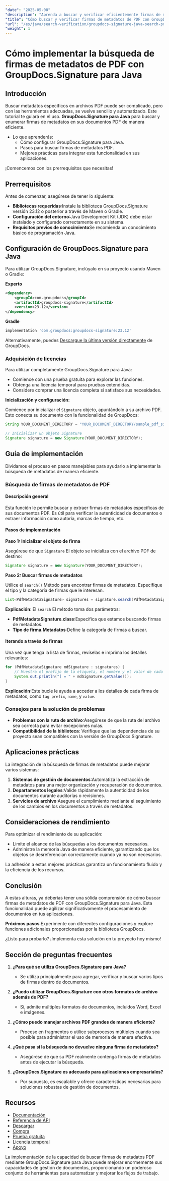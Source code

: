 ```yaml
---
"date": "2025-05-08"
"description": "Aprenda a buscar y verificar eficientemente firmas de metadatos en documentos PDF con GroupDocs.Signature para Java. Optimice la gestión de documentos con nuestra guía paso a paso."
"title": "Cómo buscar y verificar firmas de metadatos de PDF con GroupDocs.Signature para Java"
"url": "/es/java/search-verification/groupdocs-signature-java-search-pdf-metadata-signatures/"
"weight": 1
---
```


# Cómo implementar la búsqueda de firmas de metadatos de PDF con GroupDocs.Signature para Java

## Introducción

Buscar metadatos específicos en archivos PDF puede ser complicado, pero con las herramientas adecuadas, se vuelve sencillo y automatizado. Este tutorial te guiará en el uso. **GroupDocs.Signature para Java** para buscar y enumerar firmas de metadatos en sus documentos PDF de manera eficiente.

- Lo que aprenderás:
  - Cómo configurar GroupDocs.Signature para Java.
  - Pasos para buscar firmas de metadatos PDF.
  - Mejores prácticas para integrar esta funcionalidad en sus aplicaciones.

¡Comencemos con los prerrequisitos que necesitas!

## Prerrequisitos

Antes de comenzar, asegúrese de tener lo siguiente:

- **Bibliotecas requeridas**:Instale la biblioteca GroupDocs.Signature versión 23.12 o posterior a través de Maven o Gradle.
- **Configuración del entorno**:Java Development Kit (JDK) debe estar instalado y configurado correctamente en su sistema.
- **Requisitos previos de conocimiento**Se recomienda un conocimiento básico de programación Java.

## Configuración de GroupDocs.Signature para Java

Para utilizar GroupDocs.Signature, inclúyalo en su proyecto usando Maven o Gradle:

**Experto**
```xml
<dependency>
    <groupId>com.groupdocs</groupId>
    <artifactId>groupdocs-signature</artifactId>
    <version>23.12</version>
</dependency>
```

**Gradle**
```gradle
implementation 'com.groupdocs:groupdocs-signature:23.12'
```

Alternativamente, puedes [Descargue la última versión directamente](https://releases.groupdocs.com/signature/java/) de GroupDocs.

### Adquisición de licencias

Para utilizar completamente GroupDocs.Signature para Java:
- Comience con una prueba gratuita para explorar las funciones.
- Obtenga una licencia temporal para pruebas extendidas.
- Considere comprar una licencia completa si satisface sus necesidades.

**Inicialización y configuración:**

Comience por inicializar el `Signature` objeto, apuntándolo a su archivo PDF. Esto conecta su documento con la funcionalidad de GroupDocs:

```java
String YOUR_DOCUMENT_DIRECTORY = "YOUR_DOCUMENT_DIRECTORY/sample_pdf_signed_metadata.pdf"; // Reemplace con la ruta de su archivo

// Inicializar un objeto Signature
Signature signature = new Signature(YOUR_DOCUMENT_DIRECTORY);
```

## Guía de implementación

Dividamos el proceso en pasos manejables para ayudarlo a implementar la búsqueda de metadatos de manera eficiente.

### Búsqueda de firmas de metadatos de PDF

#### Descripción general

Esta función le permite buscar y extraer firmas de metadatos específicas de sus documentos PDF. Es útil para verificar la autenticidad de documentos o extraer información como autoría, marcas de tiempo, etc.

#### Pasos de implementación

**Paso 1: Inicializar el objeto de firma**

Asegúrese de que `Signature` El objeto se inicializa con el archivo PDF de destino:

```java
Signature signature = new Signature(YOUR_DOCUMENT_DIRECTORY);
```

**Paso 2: Buscar firmas de metadatos**

Utilice el `search()` Método para encontrar firmas de metadatos. Especifique el tipo y la categoría de firmas que le interesan.

```java
List<PdfMetadataSignature> signatures = signature.search(PdfMetadataSignature.class, SignatureType.Metadata);
```

**Explicación**: El `search` El método toma dos parámetros:
- **PdfMetadataSignature.class**:Especifica que estamos buscando firmas de metadatos.
- **Tipo de firma.Metadatos**:Define la categoría de firmas a buscar.

#### Iterando a través de firmas

Una vez que tenga la lista de firmas, revíselas e imprima los detalles relevantes:

```java
for (PdfMetadataSignature mdSignature : signatures) {
    // Muestra el prefijo de la etiqueta, el nombre y el valor de cada firma.
    System.out.println("] = " + mdSignature.getValue());
}
```

**Explicación**:Este bucle le ayuda a acceder a los detalles de cada firma de metadatos, como `tag prefix`, `name`, y `value`.

### Consejos para la solución de problemas

- **Problemas con la ruta de archivo**:Asegúrese de que la ruta del archivo sea correcta para evitar excepciones nulas.
- **Compatibilidad de la biblioteca**: Verifique que las dependencias de su proyecto sean compatibles con la versión de GroupDocs.Signature.

## Aplicaciones prácticas

La integración de la búsqueda de firmas de metadatos puede mejorar varios sistemas:

1. **Sistemas de gestión de documentos**:Automatiza la extracción de metadatos para una mejor organización y recuperación de documentos.
2. **Departamentos legales**:Valide rápidamente la autenticidad de los documentos durante auditorías o revisiones.
3. **Servicios de archivo**:Asegure el cumplimiento mediante el seguimiento de los cambios en los documentos a través de metadatos.

## Consideraciones de rendimiento

Para optimizar el rendimiento de su aplicación:
- Limite el alcance de las búsquedas a los documentos necesarios.
- Administre la memoria Java de manera eficiente, garantizando que los objetos se desreferencian correctamente cuando ya no son necesarios.

La adhesión a estas mejores prácticas garantiza un funcionamiento fluido y la eficiencia de los recursos.

## Conclusión

A estas alturas, ya deberías tener una sólida comprensión de cómo buscar firmas de metadatos de PDF con GroupDocs.Signature para Java. Esta funcionalidad puede agilizar significativamente el procesamiento de documentos en tus aplicaciones.

**Próximos pasos**:Experimente con diferentes configuraciones y explore funciones adicionales proporcionadas por la biblioteca GroupDocs.

¿Listo para probarlo? ¡Implementa esta solución en tu proyecto hoy mismo!

## Sección de preguntas frecuentes

1. **¿Para qué se utiliza GroupDocs.Signature para Java?**
   - Se utiliza principalmente para agregar, verificar y buscar varios tipos de firmas dentro de documentos.

2. **¿Puedo utilizar GroupDocs.Signature con otros formatos de archivo además de PDF?**
   - Sí, admite múltiples formatos de documentos, incluidos Word, Excel e imágenes.

3. **¿Cómo puedo manejar archivos PDF grandes de manera eficiente?**
   - Procese en fragmentos o utilice subprocesos múltiples cuando sea posible para administrar el uso de memoria de manera efectiva.

4. **¿Qué pasa si la búsqueda no devuelve ninguna firma de metadatos?**
   - Asegúrese de que su PDF realmente contenga firmas de metadatos antes de ejecutar la búsqueda.

5. **¿GroupDocs.Signature es adecuado para aplicaciones empresariales?**
   - Por supuesto, es escalable y ofrece características necesarias para soluciones robustas de gestión de documentos.

## Recursos
- [Documentación](https://docs.groupdocs.com/signature/java/)
- [Referencia de API](https://reference.groupdocs.com/signature/java/)
- [Descargar](https://releases.groupdocs.com/signature/java/)
- [Compra](https://purchase.groupdocs.com/buy)
- [Prueba gratuita](https://releases.groupdocs.com/signature/java/)
- [Licencia temporal](https://purchase.groupdocs.com/temporary-license/)
- [Apoyo](https://forum.groupdocs.com/c/signature/)

La implementación de la capacidad de buscar firmas de metadatos PDF mediante GroupDocs.Signature para Java puede mejorar enormemente sus capacidades de gestión de documentos, proporcionando un poderoso conjunto de herramientas para automatizar y mejorar los flujos de trabajo.